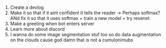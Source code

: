 1. Create a devlog
2. Make it so that if it aint confident it tells the reader -> Perhaps softmax? ANd fix it so that it uses softmax + train a new model + try resenet
3. Make a greeting when bot enters server
4. Learn more about discord
5. I wanna do some image segmentation stuf too so
do data augmentation on the clouds cause god damn that is not a cumulonimubs
